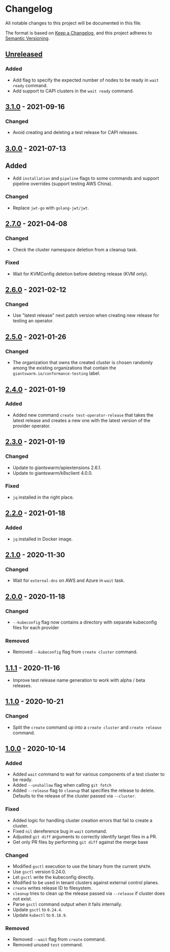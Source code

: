 # Changelog

All notable changes to this project will be documented in this file.

The format is based on [Keep a Changelog](https://keepachangelog.com/en/1.0.0/),
and this project adheres to [Semantic Versioning](https://semver.org/spec/v2.0.0.html).

## [Unreleased]

### Added

- Add flag to specify the expected number of nodes to be ready in `wait ready` command.
- Add support to CAPI clusters in the `wait ready` command.

## [3.1.0] - 2021-09-16

### Changed

- Avoid creating and deleting a test release for CAPI releases. 

## [3.0.0] - 2021-07-13

## Added

- Add `installation` and `pipeline` flags to some commands and support pipeline overrides (support testing AWS China).

### Changed

- Replace `jwt-go` with `golang-jwt/jwt`.

## [2.7.0] - 2021-04-08

### Changed

- Check the cluster namespace deletion from a cleanup task.

### Fixed

- Wait for KVMConfig deletion before deleting release (KVM only).

## [2.6.0] - 2021-02-12

### Changed

- Use "latest release" next patch version when creating new release for testing an operator.

## [2.5.0] - 2021-01-26

### Changed

- The organization that owns the created cluster is chosen randomly among the existing organizations that contain the `giantswarm.io/conformance-testing` label.

## [2.4.0] - 2021-01-19

### Added

- Added new command `create test-operator-release` that takes the latest release and creates a new one with the latest version of the provider operator.

## [2.3.0] - 2021-01-19

### Changed

- Update to giantswarm/apiextensions 2.6.1.
- Update to giantswarm/k8sclient 4.0.0.

### Fixed

- `jq` installed in the right place.

## [2.2.0] - 2021-01-18

### Added

- `jq` installed in Docker image.

## [2.1.0] - 2020-11-30

### Changed

- Wait for `external-dns` on AWS and Azure in `wait` task.

## [2.0.0] - 2020-11-18

### Changed

- `--kubeconfig` flag now contains a directory with separate kubeconfig files for each provider

### Removed

- Removed `--kubeconfig` flag from `create cluster` command.

## [1.1.1] - 2020-11-16

- Improve test release name generation to work with alpha / beta releases.

## [1.1.0] - 2020-10-21

### Changed

- Split the `create` command up into a `create cluster` and `create release` command.

## [1.0.0] - 2020-10-14

### Added

- Added `wait` command to wait for various components of a test cluster to be ready.
- Added `--unshallow` flag when calling `git fetch`
- Added `--release` flag to `cleanup` that specifies the release to delete. Defaults to the release of the cluster
passed via `--cluster`.

### Fixed

- Added logic for handling cluster creation errors that fail to create a cluster.
- Fixed `nil` dereference bug in `wait` command.
- Adjusted `git diff` arguments to correctly identify target files in a PR.
- Get only PR files by performing `git diff` against the merge base

### Changed

- Modified `gsctl` execution to use the binary from the current `$PATH`.
- Use `gsctl` version 0.24.0.
- Let `gsctl` write the kubeconfig directly.
- Modified to be used in tenant clusters against external control planes.
- `create` writes release ID to filesystem.
- `cleanup` tries to clean up the release passed via `--release` if cluster does not exist.
- Parse `gsctl` command output when it fails internally.
- Update `gsctl` to `0.24.4`.
- Update `kubectl` to `0.18.9`.

### Removed

- Removed `--wait` flag from `create` command.
- Removed unused `test` command.

[Unreleased]: https://github.com/giantswarm/standup/compare/v3.1.0...HEAD
[3.1.0]: https://github.com/giantswarm/standup/compare/v3.0.0...v3.1.0
[3.0.0]: https://github.com/giantswarm/standup/compare/v2.7.0...v3.0.0
[2.7.0]: https://github.com/giantswarm/standup/compare/v2.6.0...v2.7.0
[2.6.0]: https://github.com/giantswarm/standup/compare/v2.5.0...v2.6.0
[2.5.0]: https://github.com/giantswarm/standup/compare/v2.4.0...v2.5.0
[2.4.0]: https://github.com/giantswarm/standup/compare/v2.3.0...v2.4.0
[2.3.0]: https://github.com/giantswarm/standup/compare/v2.2.0...v2.3.0
[2.2.0]: https://github.com/giantswarm/standup/compare/v2.1.0...v2.2.0
[2.1.0]: https://github.com/giantswarm/standup/compare/v2.0.0...v2.1.0
[2.0.0]: https://github.com/giantswarm/standup/compare/v1.1.1...v2.0.0
[1.1.1]: https://github.com/giantswarm/standup/compare/v1.1.0...v1.1.1
[1.1.0]: https://github.com/giantswarm/standup/compare/v1.0.0...v1.1.0
[1.0.0]: https://github.com/giantswarm/standup/releases/tag/v1.0.0
